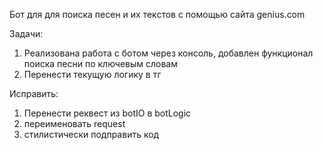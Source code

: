 Бот для для поиска песен и их текстов с помощью сайта genius.com

Задачи:
1. Реализована работа с ботом через консоль, добавлен функционал поиска песни по ключевым словам
2. Перенести текущую логику в тг

Исправить:
1. Перенести реквест из botIO в botLogic
2. переименовать request
3. стилистически подправить код
